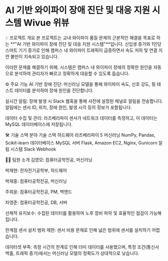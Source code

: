 # AI 기반 와이파이 장애 진단 및 대응 지원 시스템 Wivue 위뷰
💡 프로젝트 개요
본 프로젝트는 교내 와이파이 품질 문제의 근본적인 해결을 목표로 하는 **"AI 기반 와이파이 장애 진단 및 대응 지원 시스템"**입니다. 신입생 증가와 1인당 스마트 기기 증가로 인해 캠퍼스 내 와이파이 트래픽이 급증하면서 속도 저하 및 연결 지연 불만이 지속되고 있습니다.

이러한 문제를 해결하기 위해, 시스템은 캠퍼스 내 와이파이 장애의 정확한 원인을 자동으로 분석하여 관리자가 빠르고 정확하게 대응할 수 있도록 돕습니다.

⚙️ 주요 기능
AI 기반 장애 진단: 머신러닝 모델을 통해 와이파이 속도, 신호 강도, 핑 테스트 데이터를 분석하여 장애 원인을 진단합니다.

실시간 알림: 장애 발생 시 Slack 웹훅을 통해 사전에 설정된 채널로 알림을 전송합니다. 알림에는 센서 ID, 위치, 장애 원인, 발생 시각 등의 정보가 포함됩니다.

데이터 수집 및 관리: 라즈베리파이 센서가 네트워크 데이터를 측정하고, 이 데이터는 MySQL 데이터베이스에 저장됩니다.

🛠️ 기술 스택
분야	기술 스택
하드웨어	라즈베리파이 5
머신러닝	NumPy, Pandas, Scikit-learn
데이터베이스	MySQL
서버	Flask, Amazon EC2, Nginx, Gunicorn
알림 시스템	Slack Webhook



🧑‍💻 팀원 소개
김영모: 컴퓨터공학전공, 머신러닝

박재현: 전자전기공학부, 하드웨어

박재홍: 컴퓨터공학전공, 머신러닝

주희윤: 컴퓨터공학전공, PM, 백엔드

차영준: 컴퓨터공학전공, DB, 서버


선제적 유지보수: 수집된 데이터를 활용하여 노후 장비 파악 및 효율적인 점검이 가능해집니다.

한계점
센서 설치 범위 제한: 센서 비용 문제로 인해 넓은 범위에 센서를 설치하기 어렵습니다.

데이터셋 부족: 측정 시간의 한계로 인해 더미 데이터를 사용했으며, 특정 조건(통신사 백홀, 트래픽 증가)에서는 머신러닝 모델의 정확도가 상대적으로 낮습니다.

